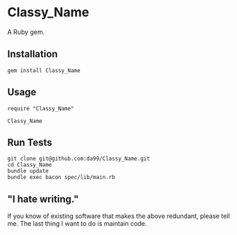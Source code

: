 
Classy\_Name
================

A Ruby gem.

Installation
------------

    gem install Classy_Name

Usage
------

    require "Classy_Name"
    
    Classy_Name


Run Tests
---------

    git clone git@github.com:da99/Classy_Name.git
    cd Classy_Name
    bundle update
    bundle exec bacon spec/lib/main.rb

"I hate writing."
-----------------------------

If you know of existing software that makes the above redundant,
please tell me. The last thing I want to do is maintain code.

